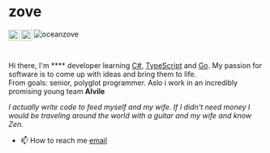 
</p><h1 align="left">zove</h1>
<a href="https://discord.gg/smCDYKZUbe">
  <img align="left" alt="Discord" width="22px" src="https://simpleicons.org/icons/discord.svg" />
  <a href="https://t.me/hummingzove">
  <img align="left" alt="Telegram" width="22px" src="https://simpleicons.org/icons/telegram.svg" />
  </a>
  <p align="left"> <img src="https://visitor-badge.glitch.me/badge?page_id=oceanzove" alt="oceanzove" /> </p>

    
<br />

Hi there, I'm **** developer learning [C#](https://learn.microsoft.com/en-us/dotnet/csharp/), [TypeScript](https://www.typescriptlang.org/) and [Go](https://go.dev/).
My passion for software is to come up with ideas and bring them to life.  
From goals: senior, polyglot programmer.
Aslo i work in an incredibly promising young team **Alvile**  

*I actually write code to feed myself and my wife. If I didn't need money I would be traveling around the world with a guitar and my wife and know Zen.*

- 📫 How to reach me [email](zoveremoved-thisdisabled@yandex.ru)
  
